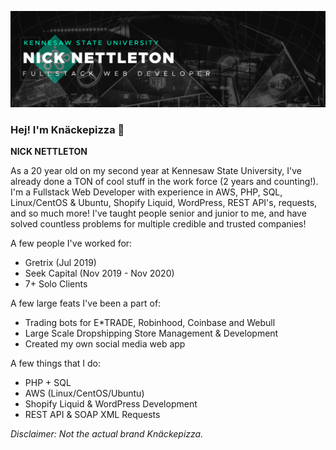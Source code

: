 <!-- **knackepizza/knackepizza** is a ✨ _special_ ✨ repository because its `README.md` (this file) appears on your GitHub profile -->
![Knäckepizza](https://github.com/knackepizza/knackepizza/blob/master/images/cover-new.png "Knäckepizza")
### Hej! I'm Knäckepizza 👋
**NICK NETTLETON**

As a 20 year old on my second year at Kennesaw State University, I've already done a TON of cool stuff in the work force (2 years and counting!). I'm a Fullstack Web Developer with experience in AWS, PHP, SQL, Linux/CentOS & Ubuntu, Shopify Liquid, WordPress, REST API's, requests, and so much more! I've taught people senior and junior to me, and have solved countless problems for multiple credible and trusted companies!

A few people I've worked for:
- Gretrix (Jul 2019)
- Seek Capital (Nov 2019 - Nov 2020)
- 7+ Solo Clients


A few large feats I've been a part of:
- Trading bots for E\*TRADE, Robinhood, Coinbase and Webull
- Large Scale Dropshipping Store Management & Development
- Created my own social media web app

A few things that I do:
- PHP + SQL
- AWS (Linux/CentOS/Ubuntu)
- Shopify Liquid & WordPress Development
- REST API & SOAP XML Requests

*Disclaimer: Not the actual brand Knäckepizza.*
